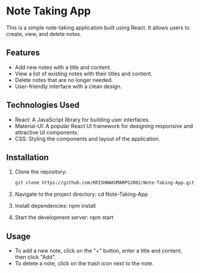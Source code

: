 # Note Taking App

This is a simple note-taking application built using React. It allows users to create, view, and delete notes.

## Features

- Add new notes with a title and content.
- View a list of existing notes with their titles and content.
- Delete notes that are no longer needed.
- User-friendly interface with a clean design.

## Technologies Used

- React: A JavaScript library for building user interfaces.
- Material-UI: A popular React UI framework for designing responsive and attractive UI components.
- CSS: Styling the components and layout of the application.

## Installation

1. Clone the repository:

   ```bash
   git clone https://github.com/KRISHNAKUMARPS2002/Note-Taking-App.git

2. Navigate to the project directory:  cd Note-Taking-App

3. Install dependencies:  npm install

4. Start the development server:  npm start

## Usage

- To add a new note, click on the "+" button, enter a title and content, then click "Add".
- To delete a note, click on the trash icon next to the note.

 
